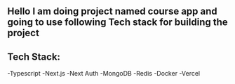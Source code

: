 ## Hello  I am doing project named course app and going to use following Tech stack for building the project 

## Tech Stack:
-Typescript
-Next.js
-Next Auth
-MongoDB
-Redis
-Docker
-Vercel
